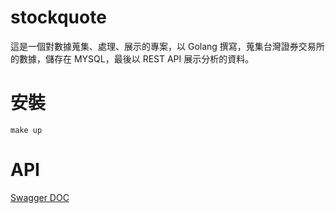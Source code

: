 # stockquote

這是一個對數據蒐集、處理、展示的專案，以 Golang 撰寫，蒐集台灣證券交易所的數據，儲存在 MYSQL，最後以 REST API 展示分析的資料。

# 安裝

`make up`

# API

[Swagger DOC](https://github.com/reddtsai/stockquote/api/exchange.yaml)